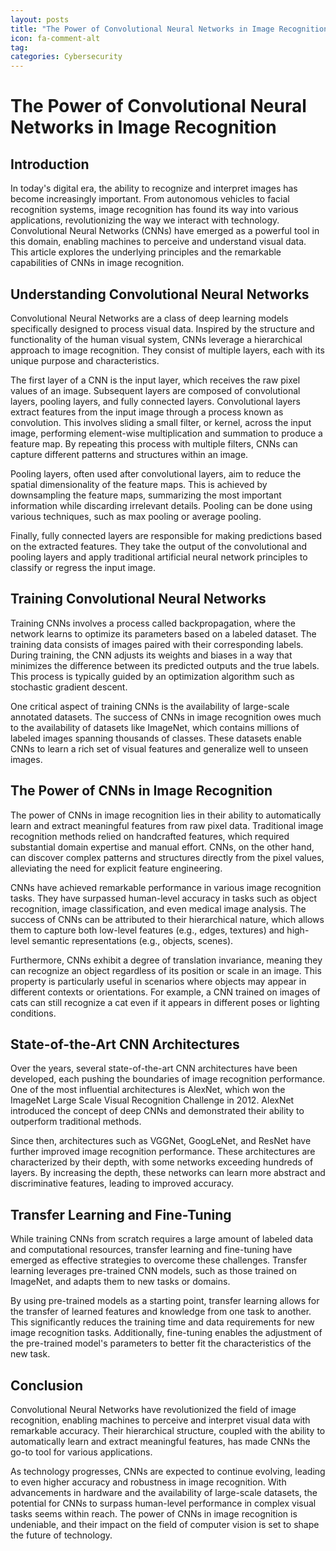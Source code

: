 ```yaml
---
layout: posts
title: "The Power of Convolutional Neural Networks in Image Recognition"
icon: fa-comment-alt
tag:      
categories: Cybersecurity
---
```



# The Power of Convolutional Neural Networks in Image Recognition

## Introduction

In today's digital era, the ability to recognize and interpret images has become increasingly important. From autonomous vehicles to facial recognition systems, image recognition has found its way into various applications, revolutionizing the way we interact with technology. Convolutional Neural Networks (CNNs) have emerged as a powerful tool in this domain, enabling machines to perceive and understand visual data. This article explores the underlying principles and the remarkable capabilities of CNNs in image recognition.

## Understanding Convolutional Neural Networks

Convolutional Neural Networks are a class of deep learning models specifically designed to process visual data. Inspired by the structure and functionality of the human visual system, CNNs leverage a hierarchical approach to image recognition. They consist of multiple layers, each with its unique purpose and characteristics.

The first layer of a CNN is the input layer, which receives the raw pixel values of an image. Subsequent layers are composed of convolutional layers, pooling layers, and fully connected layers. Convolutional layers extract features from the input image through a process known as convolution. This involves sliding a small filter, or kernel, across the input image, performing element-wise multiplication and summation to produce a feature map. By repeating this process with multiple filters, CNNs can capture different patterns and structures within an image.

Pooling layers, often used after convolutional layers, aim to reduce the spatial dimensionality of the feature maps. This is achieved by downsampling the feature maps, summarizing the most important information while discarding irrelevant details. Pooling can be done using various techniques, such as max pooling or average pooling.

Finally, fully connected layers are responsible for making predictions based on the extracted features. They take the output of the convolutional and pooling layers and apply traditional artificial neural network principles to classify or regress the input image.

## Training Convolutional Neural Networks

Training CNNs involves a process called backpropagation, where the network learns to optimize its parameters based on a labeled dataset. The training data consists of images paired with their corresponding labels. During training, the CNN adjusts its weights and biases in a way that minimizes the difference between its predicted outputs and the true labels. This process is typically guided by an optimization algorithm such as stochastic gradient descent.

One critical aspect of training CNNs is the availability of large-scale annotated datasets. The success of CNNs in image recognition owes much to the availability of datasets like ImageNet, which contains millions of labeled images spanning thousands of classes. These datasets enable CNNs to learn a rich set of visual features and generalize well to unseen images.

## The Power of CNNs in Image Recognition

The power of CNNs in image recognition lies in their ability to automatically learn and extract meaningful features from raw pixel data. Traditional image recognition methods relied on handcrafted features, which required substantial domain expertise and manual effort. CNNs, on the other hand, can discover complex patterns and structures directly from the pixel values, alleviating the need for explicit feature engineering.

CNNs have achieved remarkable performance in various image recognition tasks. They have surpassed human-level accuracy in tasks such as object recognition, image classification, and even medical image analysis. The success of CNNs can be attributed to their hierarchical nature, which allows them to capture both low-level features (e.g., edges, textures) and high-level semantic representations (e.g., objects, scenes).

Furthermore, CNNs exhibit a degree of translation invariance, meaning they can recognize an object regardless of its position or scale in an image. This property is particularly useful in scenarios where objects may appear in different contexts or orientations. For example, a CNN trained on images of cats can still recognize a cat even if it appears in different poses or lighting conditions.

## State-of-the-Art CNN Architectures

Over the years, several state-of-the-art CNN architectures have been developed, each pushing the boundaries of image recognition performance. One of the most influential architectures is AlexNet, which won the ImageNet Large Scale Visual Recognition Challenge in 2012. AlexNet introduced the concept of deep CNNs and demonstrated their ability to outperform traditional methods.

Since then, architectures such as VGGNet, GoogLeNet, and ResNet have further improved image recognition performance. These architectures are characterized by their depth, with some networks exceeding hundreds of layers. By increasing the depth, these networks can learn more abstract and discriminative features, leading to improved accuracy.

## Transfer Learning and Fine-Tuning

While training CNNs from scratch requires a large amount of labeled data and computational resources, transfer learning and fine-tuning have emerged as effective strategies to overcome these challenges. Transfer learning leverages pre-trained CNN models, such as those trained on ImageNet, and adapts them to new tasks or domains.

By using pre-trained models as a starting point, transfer learning allows for the transfer of learned features and knowledge from one task to another. This significantly reduces the training time and data requirements for new image recognition tasks. Additionally, fine-tuning enables the adjustment of the pre-trained model's parameters to better fit the characteristics of the new task.

## Conclusion

Convolutional Neural Networks have revolutionized the field of image recognition, enabling machines to perceive and interpret visual data with remarkable accuracy. Their hierarchical structure, coupled with the ability to automatically learn and extract meaningful features, has made CNNs the go-to tool for various applications.

As technology progresses, CNNs are expected to continue evolving, leading to even higher accuracy and robustness in image recognition. With advancements in hardware and the availability of large-scale datasets, the potential for CNNs to surpass human-level performance in complex visual tasks seems within reach. The power of CNNs in image recognition is undeniable, and their impact on the field of computer vision is set to shape the future of technology.